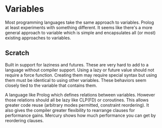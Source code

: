 # Variables

Most programming languages take the same approach to variables.  Prolog at least experiments with something different.  It seems like there's a more general approach to variable which is simple and encapsulates all (or most) existing approaches to variables.


## Scratch

Built in support for laziness and futures. These are very hard to add to a language without compiler support. Using a lazy or future value should not require a force function.  Creating them may require special syntax but using them must be identical to using other variables.  These behaviors seem closely tied to the variable that contains them.

A language like Prolog which defines relations between variables. However those relations should all be lazy like CLP(FD) or coroutines. This allows greater code reuse (arbitrary modes permitted, constraint reordering). It also gives the compiler greater flexibility to rearrange clauses for performance gains.  Mercury shows how much performance you can get by reordering clauses.
